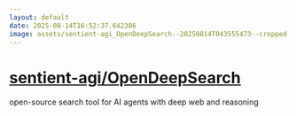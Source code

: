 ```yaml
---
layout: default
date: 2025-08-14T16:52:37.642386
image: assets/sentient-agi_OpenDeepSearch--20250814T043555473--cropped.png
---
```


# [sentient-agi/OpenDeepSearch](https://github.com/sentient-agi/OpenDeepSearch)

open-source search tool for AI agents with deep web and reasoning
